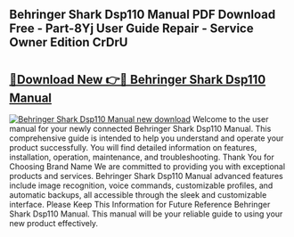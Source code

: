 ## Behringer Shark Dsp110 Manual PDF Download Free - Part-8Yj User Guide Repair - Service Owner Edition CrDrU

# <h2><a href="http://cf26852.oget.top/?id=Behringer+Shark+Dsp110+Manual">🔗Download New 👉🔴 Behringer Shark Dsp110 Manual</a></h2>

[![Behringer Shark Dsp110 Manual new download](https://i.imgur.com/5g1atiW.png)](http://cf26852.oget.top/?id=Behringer+Shark+Dsp110+Manual)
Welcome to the user manual for your newly connected Behringer Shark Dsp110 Manual. This comprehensive guide is intended to help you understand and operate your product successfully. You will find detailed information on features, installation, operation, maintenance, and troubleshooting. Thank You for Choosing Brand Name We are committed to providing you with exceptional products and services. Behringer Shark Dsp110 Manual advanced features include image recognition, voice commands, customizable profiles, and automatic backups, all accessible through the sleek and customizable interface. Please Keep This Information for Future Reference Behringer Shark Dsp110 Manual. This manual will be your reliable guide to using your new product effectively.
